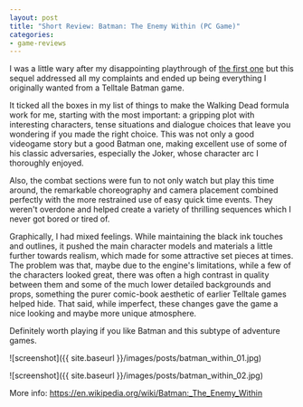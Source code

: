 ```yaml
---
layout: post
title: "Short Review: Batman: The Enemy Within (PC Game)"
categories:
- game-reviews
---
```


<p>
I was a little wary after my disappointing playthrough of <a href='https://blog.binarynonsense.com/2020/10/19/short-review-batman-telltale-pc/'>the first one</a> but this sequel addressed all my complaints and ended up being everything I originally wanted from a Telltale Batman game.
</p>
<p>
It ticked all the boxes in my list of things to make the Walking Dead formula work for me, starting with the most important: a gripping plot with interesting characters, tense situations and dialogue choices that leave you wondering if you made the right choice. This was not only a good videogame story but a good Batman one, making excellent use of some of his classic adversaries, especially the Joker, whose character arc I thoroughly enjoyed.
</p>
<p>
Also, the combat sections were fun to not only watch but play this time around, the remarkable choreography and camera placement combined perfectly with the more restrained use of easy quick time events. They weren't overdone and helped create a variety of thrilling sequences which I never got bored or tired of.
</p>
<p>
Graphically, I had mixed feelings. While maintaining the black ink touches and outlines, it pushed the main character models and materials a little further towards realism, which made for some attractive set pieces at times. The problem was that, maybe due to the engine's limitations, while a few of the characters looked great, there was often a high contrast in quality between them and some of the much lower detailed backgrounds and props, something the purer comic-book aesthetic of earlier Telltale games helped hide. That said, while imperfect, these changes gave the game a nice looking and maybe more unique atmosphere.
</p>
<p>
Definitely worth playing if you like Batman and this subtype of adventure games.
</p>


![screenshot]({{ site.baseurl }}/images/posts/batman_within_01.jpg)

![screenshot]({{ site.baseurl }}/images/posts/batman_within_02.jpg)


<p>More info: <a href="https://en.wikipedia.org/wiki/Batman:_The_Enemy_Within">https://en.wikipedia.org/wiki/Batman:_The_Enemy_Within</a><p>
